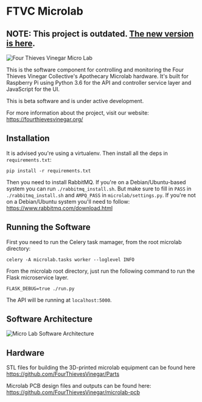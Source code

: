# FTVC Microlab

## NOTE: This project is outdated. [The new version is here](https://github.com/FourThievesVinegar/solderless-microlab).

![Four Thieves Vinegar Micro Lab](https://github.com/FourThievesVinegar/microlab/blob/master/images/4tvc.jpg)


This is the software component for controlling and monitoring the Four Thieves Vinegar Collective's Apothecary Microlab hardware. It's built for Raspberry Pi using Python 3.6 for the API and controller service layer and JavaScript for the UI.

This is beta software and is under active development.

For more information about the project, visit our website: https://fourthievesvinegar.org/

## Installation

It is advised you're using a virtualenv. Then install all the deps in `requirements.txt`:

    pip install -r requirements.txt

Then you need to install RabbitMQ. If you're on a Debian/Ubuntu-based system you can
run `./rabbitmq_install.sh`. But make sure to fill in `PASS` in `./rabbitmq_install.sh`
and `AMPQ_PASS` in `microlab/settings.py`. If you're not on a Debian/Ubuntu system
you'll need to follow: https://www.rabbitmq.com/download.html

## Running the Software

First you need to run the Celery task mamager, from the root microlab directory:

    celery -A microlab.tasks worker --loglevel INFO

From the microlab root directory, just run the following command to run the Flask microservice layer.

    FLASK_DEBUG=true ./run.py

The API will be running at `localhost:5000`.

## Software Architecture

![Micro Lab Software Architecture](https://github.com/FourThievesVinegar/microlab/blob/master/images/SWArch.png)

## Hardware

STL files for building the 3D-printed microlab equipment can be found here https://github.com/FourThievesVinegar/Parts

Microlab PCB design files and outputs can be found here: https://github.com/FourThievesVinegar/microlab-pcb
